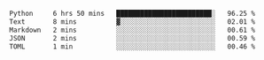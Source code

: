 <!--START_SECTION:waka-->

```txt
Python     6 hrs 50 mins   ████████████████████████░   96.25 %
Text       8 mins          ▓░░░░░░░░░░░░░░░░░░░░░░░░   02.01 %
Markdown   2 mins          ░░░░░░░░░░░░░░░░░░░░░░░░░   00.61 %
JSON       2 mins          ░░░░░░░░░░░░░░░░░░░░░░░░░   00.59 %
TOML       1 min           ░░░░░░░░░░░░░░░░░░░░░░░░░   00.46 %
```

<!--END_SECTION:waka-->
